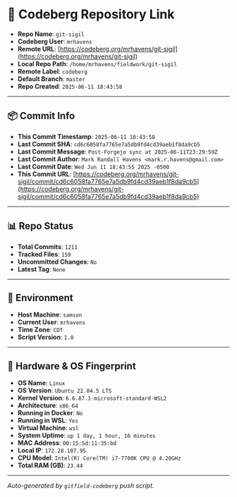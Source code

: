 # 🔗 Codeberg Repository Link

- **Repo Name**: `git-sigil`
- **Codeberg User**: `mrhavens`
- **Remote URL**: [https://codeberg.org/mrhavens/git-sigil](https://codeberg.org/mrhavens/git-sigil)
- **Local Repo Path**: `/home/mrhavens/fieldwork/git-sigil`
- **Remote Label**: `codeberg`
- **Default Branch**: `master`
- **Repo Created**: `2025-06-11 18:43:58`

---

## 📦 Commit Info

- **This Commit Timestamp**: `2025-06-11 18:43:58`
- **Last Commit SHA**: `cd6c6058fa7765e7a5db9fd4cd39aeb1f8da9cb5`
- **Last Commit Message**: `Post-Forgejo sync at 2025-06-11T23:29:59Z`
- **Last Commit Author**: `Mark Randall Havens <mark.r.havens@gmail.com>`
- **Last Commit Date**: `Wed Jun 11 18:43:55 2025 -0500`
- **This Commit URL**: [https://codeberg.org/mrhavens/git-sigil/commit/cd6c6058fa7765e7a5db9fd4cd39aeb1f8da9cb5](https://codeberg.org/mrhavens/git-sigil/commit/cd6c6058fa7765e7a5db9fd4cd39aeb1f8da9cb5)

---

## 📊 Repo Status

- **Total Commits**: `1211`
- **Tracked Files**: `159`
- **Uncommitted Changes**: `No`
- **Latest Tag**: `None`

---

## 🧭 Environment

- **Host Machine**: `samson`
- **Current User**: `mrhavens`
- **Time Zone**: `CDT`
- **Script Version**: `1.0`

---

## 🧬 Hardware & OS Fingerprint

- **OS Name**: `Linux`
- **OS Version**: `Ubuntu 22.04.5 LTS`
- **Kernel Version**: `6.6.87.1-microsoft-standard-WSL2`
- **Architecture**: `x86_64`
- **Running in Docker**: `No`
- **Running in WSL**: `Yes`
- **Virtual Machine**: `wsl`
- **System Uptime**: `up 1 day, 1 hour, 16 minutes`
- **MAC Address**: `00:15:5d:11:35:bd`
- **Local IP**: `172.28.107.95`
- **CPU Model**: `Intel(R) Core(TM) i7-7700K CPU @ 4.20GHz`
- **Total RAM (GB)**: `23.44`

---

_Auto-generated by `gitfield-codeberg` push script._
